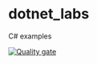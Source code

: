 # dotnet_labs
C# examples

[![Quality gate](http://veizdem.ddns.net/api/project_badges/quality_gate?project=dotnet_labs)](http://veizdem.ddns.net/dashboard?id=dotnet_labs)
